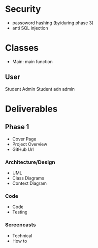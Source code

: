 # Security
- passoword hashing (by/during phase 3)
- anti SQL injection

# Classes
- Main: main function

## User
Student
Admin
Student adn admin

# Deliverables
## Phase 1
- Cover Page
- Project Overview
- GitHub Url

### Architecture/Design
- UML
- Class Diagrams
- Context Diagram

### Code
- Code
- Testing

### Screencasts
- Technical
- How to
